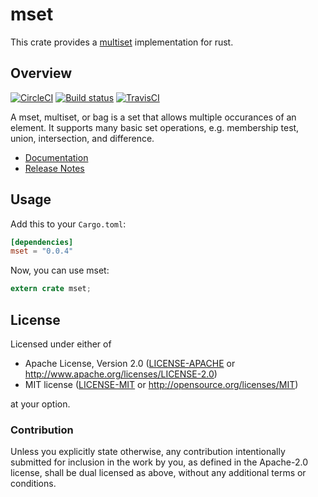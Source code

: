 # mset

This crate provides a [multiset](https://en.wikipedia.org/wiki/Multiset) implementation for rust.

## Overview

[![CircleCI](https://circleci.com/gh/lonnen/mset.svg?style=svg)](https://circleci.com/gh/lonnen/mset)
[![Build status](https://ci.appveyor.com/api/projects/status/dv10p89kf73i3kgl?svg=true)](https://ci.appveyor.com/project/lonnen/mset)
[![TravisCI](https://api.travis-ci.com/lonnen/mset.svg?branch=main)](https://travis-ci.com/github/lonnen/mset)

A mset, multiset, or bag is a set that allows multiple occurances of an element. It supports many basic set operations, e.g. membership test, union, intersection, and difference.

* [Documentation](https://docs.rs/mset/0.0.1/mset/struct.MultiSet.html)
* [Release Notes](https://github.com/lonnen/mset/releases)

## Usage

Add this to your `Cargo.toml`:

```toml
[dependencies]
mset = "0.0.4"
```

Now, you can use  mset:

```rust
extern crate mset;
```

## License

Licensed under either of

 * Apache License, Version 2.0
   ([LICENSE-APACHE](LICENSE-APACHE) or http://www.apache.org/licenses/LICENSE-2.0)
 * MIT license
   ([LICENSE-MIT](LICENSE-MIT) or http://opensource.org/licenses/MIT)

at your option.

### Contribution

Unless you explicitly state otherwise, any contribution intentionally submitted
for inclusion in the work by you, as defined in the Apache-2.0 license, shall be
dual licensed as above, without any additional terms or conditions.